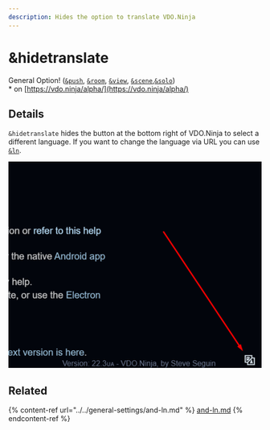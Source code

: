 ```yaml
---
description: Hides the option to translate VDO.Ninja
---
```


# \&hidetranslate

General Option! ([`&push`](../../source-settings/push.md), [`&room`](../../general-settings/room.md), [`&view`](../view-parameters/view.md), [`&scene`](../view-parameters/scene.md),[`&solo`](and-solo.md))\
\* on [https://vdo.ninja/alpha/](https://vdo.ninja/alpha/)

## Details

`&hidetranslate` hides the button at the bottom right of VDO.Ninja to select a different language. If you want to change the language via URL you can use [`&ln`](../../general-settings/and-ln.md).

![](<../../.gitbook/assets/image (6) (3).png>)

## Related

{% content-ref url="../../general-settings/and-ln.md" %}
[and-ln.md](../../general-settings/and-ln.md)
{% endcontent-ref %}

